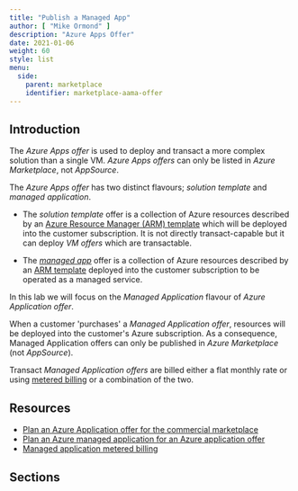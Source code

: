 ```yaml
---
title: "Publish a Managed App"
author: [ "Mike Ormond" ]
description: "Azure Apps Offer"
date: 2021-01-06
weight: 60
style: list
menu:
  side:
    parent: marketplace
    identifier: marketplace-aama-offer
---
```


## Introduction

The *Azure Apps offer* is used to deploy and transact a more complex solution than a single VM. *Azure Apps offers* can only be listed in *Azure Marketplace*, not *AppSource*.

The *Azure Apps offer* has two distinct flavours; *solution template* and *managed application*.

* The *solution template* offer is a collection of Azure resources described by an [Azure Resource Manager (ARM) template](https://docs.microsoft.com/azure/azure-resource-manager/templates/overview) which will be deployed into the customer subscription. It is not directly transact-capable but it can deploy *VM offers* which are transactable.

* The *[managed app](https://docs.microsoft.com/azure/azure-resource-manager/managed-applications/overview)* offer is a collection of Azure resources described by an [ARM template](https://docs.microsoft.com/azure/azure-resource-manager/templates/overview) deployed into the customer subscription to be operated as a managed service.

In this lab we will focus on the *Managed Application* flavour of *Azure Application offer*.

When a customer 'purchases' a *Managed Application offer*, resources will be deployed into the customer's Azure subscription. As a consequence, Managed Application offers can only be published in *Azure Marketplace* (not *AppSource*).

Transact *Managed Application offers* are billed either a flat monthly rate or using [metered billing](https://docs.microsoft.com/azure/marketplace/azure-app-metered-billing) or a combination of the two.

## Resources

* [Plan an Azure Application offer for the commercial marketplace](https://docs.microsoft.com/azure/marketplace/plan-azure-application-offer)
* [Plan an Azure managed application for an Azure application offer](https://docs.microsoft.com/azure/marketplace/plan-azure-app-managed-app)
* [Managed application metered billing](https://docs.microsoft.com/azure/marketplace/azure-app-metered-billing)

## Sections
